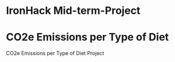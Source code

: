 # IronHack Mid-term-Project 
# CO2e Emissions per Type of Diet
CO2e Emissions per Type of Diet Project
